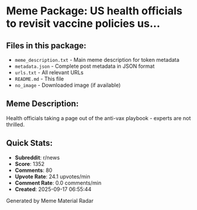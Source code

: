 # Meme Package: US health officials to revisit vaccine policies us...

## Files in this package:
- `meme_description.txt` - Main meme description for token metadata
- `metadata.json` - Complete post metadata in JSON format
- `urls.txt` - All relevant URLs
- `README.md` - This file
- `no_image` - Downloaded image (if available)

## Meme Description:
Health officials taking a page out of the anti-vax playbook - experts are not thrilled.

## Quick Stats:
- **Subreddit**: r/news
- **Score**: 1352
- **Comments**: 80
- **Upvote Rate**: 24.1 upvotes/min
- **Comment Rate**: 0.0 comments/min
- **Created**: 2025-09-17 06:55:44

Generated by Meme Material Radar
